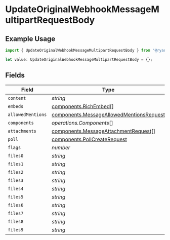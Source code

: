 # UpdateOriginalWebhookMessageMultipartRequestBody

## Example Usage

```typescript
import { UpdateOriginalWebhookMessageMultipartRequestBody } from "@ryan.blunden/discord-sdk/models/operations";

let value: UpdateOriginalWebhookMessageMultipartRequestBody = {};
```

## Fields

| Field                                                                                                | Type                                                                                                 | Required                                                                                             | Description                                                                                          |
| ---------------------------------------------------------------------------------------------------- | ---------------------------------------------------------------------------------------------------- | ---------------------------------------------------------------------------------------------------- | ---------------------------------------------------------------------------------------------------- |
| `content`                                                                                            | *string*                                                                                             | :heavy_minus_sign:                                                                                   | N/A                                                                                                  |
| `embeds`                                                                                             | [components.RichEmbed](../../models/components/richembed.md)[]                                       | :heavy_minus_sign:                                                                                   | N/A                                                                                                  |
| `allowedMentions`                                                                                    | [components.MessageAllowedMentionsRequest](../../models/components/messageallowedmentionsrequest.md) | :heavy_minus_sign:                                                                                   | N/A                                                                                                  |
| `components`                                                                                         | *operations.Components*[]                                                                            | :heavy_minus_sign:                                                                                   | N/A                                                                                                  |
| `attachments`                                                                                        | [components.MessageAttachmentRequest](../../models/components/messageattachmentrequest.md)[]         | :heavy_minus_sign:                                                                                   | N/A                                                                                                  |
| `poll`                                                                                               | [components.PollCreateRequest](../../models/components/pollcreaterequest.md)                         | :heavy_minus_sign:                                                                                   | N/A                                                                                                  |
| `flags`                                                                                              | *number*                                                                                             | :heavy_minus_sign:                                                                                   | N/A                                                                                                  |
| `files0`                                                                                             | *string*                                                                                             | :heavy_minus_sign:                                                                                   | N/A                                                                                                  |
| `files1`                                                                                             | *string*                                                                                             | :heavy_minus_sign:                                                                                   | N/A                                                                                                  |
| `files2`                                                                                             | *string*                                                                                             | :heavy_minus_sign:                                                                                   | N/A                                                                                                  |
| `files3`                                                                                             | *string*                                                                                             | :heavy_minus_sign:                                                                                   | N/A                                                                                                  |
| `files4`                                                                                             | *string*                                                                                             | :heavy_minus_sign:                                                                                   | N/A                                                                                                  |
| `files5`                                                                                             | *string*                                                                                             | :heavy_minus_sign:                                                                                   | N/A                                                                                                  |
| `files6`                                                                                             | *string*                                                                                             | :heavy_minus_sign:                                                                                   | N/A                                                                                                  |
| `files7`                                                                                             | *string*                                                                                             | :heavy_minus_sign:                                                                                   | N/A                                                                                                  |
| `files8`                                                                                             | *string*                                                                                             | :heavy_minus_sign:                                                                                   | N/A                                                                                                  |
| `files9`                                                                                             | *string*                                                                                             | :heavy_minus_sign:                                                                                   | N/A                                                                                                  |